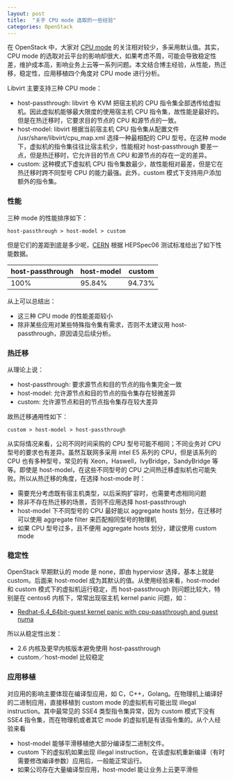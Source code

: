 ```yaml
---
layout: post
title:  "关于 CPU mode 选取的一些经验"
categories: OpenStack
---
```


在 OpenStack 中，大家对 [CPU mode](https://wiki.openstack.org/wiki/LibvirtXMLCPUModel) 的关注相对较少，多采用默认值。其实，CPU mode 的选取对云平台的影响却很大，如果考虑不周，可能会导致稳定性差，维护成本高，影响业务上云等一系列问题。本文结合博主经验，从性能，热迁移，稳定性，应用移植四个角度对 CPU mode 进行分析。

Libvirt 主要支持三种 CPU mode：

- host-passthrough: libvirt 令 KVM 把宿主机的 CPU 指令集全部透传给虚拟机。因此虚拟机能够最大限度的使用宿主机 CPU 指令集，故性能是最好的。但是在热迁移时，它要求目的节点的 CPU 和源节点的一致。
- host-model: libvirt 根据当前宿主机 CPU 指令集从配置文件 /usr/share/libvirt/cpu_map.xml 选择一种最相配的 CPU 型号。在这种 mode 下，虚拟机的指令集往往比宿主机少，性能相对 host-passthrough 要差一点，但是热迁移时，它允许目的节点 CPU 和源节点的存在一定的差异。
- custom: 这种模式下虚拟机 CPU 指令集数最少，故性能相对最差，但是它在热迁移时跨不同型号 CPU 的能力最强。此外，custom 模式下支持用户添加额外的指令集。


### 性能

三种 mode 的性能排序如下：

```
host-passthrough > host-model > custom
```

但是它们的差距到底是多少呢，[CERN](http://openstack-in-production.blogspot.com/2015/08/cpu-model-selection-for-high-throughput.html) 根据 HEPSpec06 测试标准给出了如下性能数据。

| host-passthrough | host-model | custom |
---- | --- | ---- 
100% | 95.84% | 94.73%

从上可以总结出：

- 这三种 CPU mode 的性能差距较小
- 除非某些应用对某些特殊指令集有需求，否则不太建议用 host-passthrough，原因请见后续分析。


### 热迁移

从理论上说：

- host-passthrough: 要求源节点和目的节点的指令集完全一致
- host-model: 允许源节点和目的节点的指令集存在轻微差异
- custom: 允许源节点和目的节点指令集存在较大差异

故热迁移通用性如下：

```
custom > host-model > host-passthrough
```

从实际情况来看，公司不同时间采购的 CPU 型号可能不相同；不同业务对 CPU 型号的要求也有差异。虽然互联网多采用 intel E5 系列的 CPU，但是该系列的 CPU 也有多种型号，常见的有 Xeon，Haswell，IvyBridge，SandyBridge 等等。即使是 host-model，在这些不同型号的 CPU 之间热迁移虚拟机也可能失败。所以从热迁移的角度，在选择 host-mode 时：

- 需要充分考虑既有宿主机类型，以后采购扩容时，也需要考虑相同问题
- 除非不存在热迁移的场景，否则不应用选择 host-passthrough
- host-model 下不同型号的 CPU 最好能以 aggregate hosts 划分，在迁移时可以使用 aggregate filter 来匹配相同型号的物理机
- 如果 CPU 型号过多，且不便用 aggregate hosts 划分，建议使用 custom mode


### 稳定性

OpenStack 早期默认的 mode 是 none，即由 hyperviosr 选择，基本上就是 custom。后面来 host-model 成为其默认的值。从使用经验来看，host-model 和 custom 模式下的虚拟机运行稳定，而  host-passthrough 则问题比较大，特别是在 centos6 内核下，常常出现宿主机 kernel panic 问题，如：

- [Redhat-6.4_64bit-guest kernel panic with cpu-passthrough and guest numa](https://bugzilla.redhat.com/show_bug.cgi?id=1169577)

所以从稳定性出发：

- 2.6 内核及更早内核版本避免使用 host-passthrough
- custom／host-model 比较稳定

### 应用移植

对应用的影响主要体现在编译型应用，如 C，C++，Golang。在物理机上编译好的二进制应用，直接移植到 custom mode 的虚拟机有可能出现 illegal instruction。其中最常见的 SSE4 类型指令集异常，因为 custom 模式下没有 SSE4 指令集，而在物理机或者其它 mode 的虚拟机是有该指令集的。从个人经验来看

- host-model 能够平滑移植绝大部分编译型二进制文件。
- custom 下的虚拟机如果出现 illegal instruction，在该虚拟机重新编译（有时需要修改编译参数）应用后，一般能正常运行。
- 如果公司存在大量编译型应用，host-model 能让业务上云更平滑些

